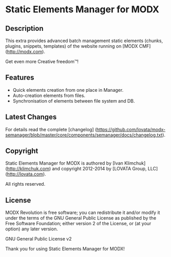 # Static Elements Manager for MODX #

## Description ##

This extra provides advanced batch management static elements (chunks, plugins, snippets, templates) of the website running on [MODX CMF] (http://modx.com).

Get even more Creative freedom™!

## Features ##

* Quick elements creation from one place in Manager.
* Auto-creation elements from files.
* Synchronisation of elements between file system and DB.

## Latest Changes ##

For details read the complete [changelog] (https://github.com/lovata/modx-semanager/blob/master/core/components/semanager/docs/changelog.txt).

## Copyright ##

Static Elements Manager for MODX is authored by [Ivan Klimchuk] (http://klimchuk.com) and copyright 2012-2014 by [LOVATA Group, LLC] (http://lovata.com).

All rights reserved.

## License ##

MODX Revolution is free software; you can redistribute it and/or modify it under the terms of the GNU General Public License as published by the Free Software Foundation; either version 2 of the License, or (at your option) any later version.

GNU General Public License v2

Thank you for using Static Elements Manager for MODX!